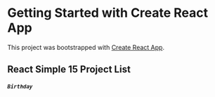 # Getting Started with Create React App

This project was bootstrapped with [Create React App](https://github.com/facebook/create-react-app).

## React Simple 15 Project List

##### `Birthday`